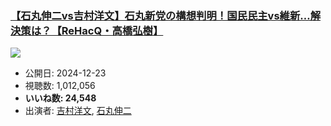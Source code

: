 ### [【石丸伸二vs吉村洋文】石丸新党の構想判明！国民民主vs維新…解決策は？【ReHacQ・高橋弘樹】](https://www.youtube.com/watch?v=DQkpV-2rV3I)
[![](https://img.youtube.com/vi/DQkpV-2rV3I/sddefault.jpg)](https://www.youtube.com/watch?v=DQkpV-2rV3I)
-   公開日: 2024-12-23
-   視聴数: 1,012,056
-   **いいね数: 24,548**
-   出演者: [吉村洋文](/rehacq_fan/people/吉村洋文 "wikilink"), [石丸伸二](/rehacq_fan/people/石丸伸二 "wikilink")
